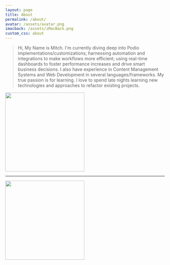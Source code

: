 ```yaml
---
layout: page
title: About
permalink: /about/
avatar: /assets/avatar.png
imacback: /assets/iMacBack.png
custom_css: about
---
```


<div class="about">

  <blockquote class="speech-bubble">
	  <p>Hi, My Name is Mitch. I'm currently diving deep into Podio implementations/customizations; harnessing automation and integrations to make workflows more efficient; using real-time dashboards to foster performance increases and drive smart business decisions. I also have experience in Content Management Systems and Web Development in several languages/frameworks. My true passion is for learning. I love to spend late nights learning new technologies and approaches to refactor existing projects.</p>
  </blockquote>
  <img src="{{ page.avatar }}" height="250px"/>
 
<hr>
  <img class="imac" src="{{ page.imacback }}" height="250px"/>


</div>


